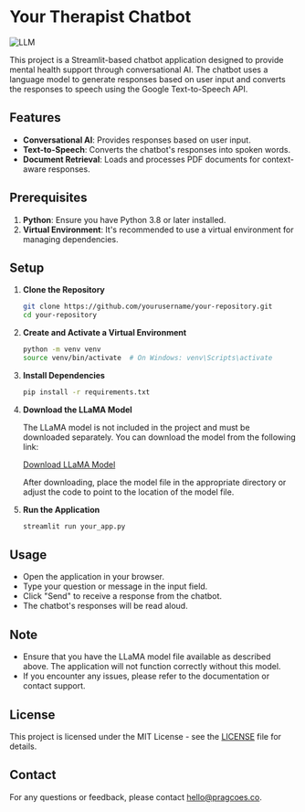 # Your Therapist Chatbot
![LLM](https://github.com/user-attachments/assets/4cf5d961-84fb-4146-a7b4-188685cf6753)


This project is a Streamlit-based chatbot application designed to provide mental health support through conversational AI. The chatbot uses a language model to generate responses based on user input and converts the responses to speech using the Google Text-to-Speech API.

## Features

- **Conversational AI**: Provides responses based on user input.
- **Text-to-Speech**: Converts the chatbot's responses into spoken words.
- **Document Retrieval**: Loads and processes PDF documents for context-aware responses.

## Prerequisites

1. **Python**: Ensure you have Python 3.8 or later installed.
2. **Virtual Environment**: It's recommended to use a virtual environment for managing dependencies.

## Setup

1. **Clone the Repository**

    ```bash
    git clone https://github.com/yourusername/your-repository.git
    cd your-repository
    ```

2. **Create and Activate a Virtual Environment**

    ```bash
    python -m venv venv
    source venv/bin/activate  # On Windows: venv\Scripts\activate
    ```

3. **Install Dependencies**

    ```bash
    pip install -r requirements.txt
    ```

4. **Download the LLaMA Model**

    The LLaMA model is not included in the project and must be downloaded separately. You can download the model from the following link:

    [Download LLaMA Model](https://huggingface.co/TheBloke/Llama-2-7B-Chat-GGML/blob/main/llama-2-7b-chat.ggmlv3.q4_0.bin)

    After downloading, place the model file in the appropriate directory or adjust the code to point to the location of the model file.

5. **Run the Application**

    ```bash
    streamlit run your_app.py
    ```

## Usage

- Open the application in your browser.
- Type your question or message in the input field.
- Click "Send" to receive a response from the chatbot.
- The chatbot's responses will be read aloud.

## Note

- Ensure that you have the LLaMA model file available as described above. The application will not function correctly without this model.
- If you encounter any issues, please refer to the documentation or contact support.

## License

This project is licensed under the MIT License - see the [LICENSE](LICENSE) file for details.

## Contact

For any questions or feedback, please contact [hello@pragcoes.co](mailto:@praghellocodes.co).
